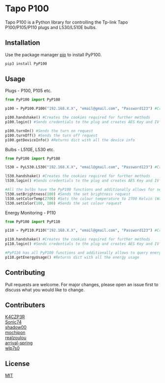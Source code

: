 # Tapo P100
Tapo P100 is a Python library for controlling the Tp-link Tapo P100/P105/P110 plugs and L530/L510E bulbs.

## Installation

Use the package manager [pip](https://pip.pypa.io/en/stable/) to install PyP100.

```bash
pip3 install PyP100
```

## Usage
Plugs - P100, P105 etc.
```python
from PyP100 import PyP100

p100 = PyP100.P100("192.168.X.X", "email@gmail.com", "Password123") #Creating a P100 plug object

p100.handshake() #Creates the cookies required for further methods
p100.login() #Sends credentials to the plug and creates AES Key and IV for further methods

p100.turnOn() #Sends the turn on request
p100.turnOff() #Sends the turn off request
p100.getDeviceInfo() #Returns dict with all the device info
```
Bulbs - L510E, L530 etc.
```python
from PyP100 import PyP100

l530 = PyL530.L530("192.168.X.X", "email@gmail.com", "Password123") #Creating a L530 bulb object

l530.handshake() #Creates the cookies required for further methods
l530.login() #Sends credentials to the plug and creates AES Key and IV for further methods

#All the bulbs have the PyP100 functions and additionally allows for setting brightness, colour and white temperature
l530.setBrightness(100) #Sends the set brightness request
l530.setColorTemp(2700) #Sets the colour temperature to 2700 Kelvin (Warm White)
l530.setColor(100, 100) #Sends the set colour request
```

Energy Monitoring - P110
```python
from PyP100 import PyP110

p110 = PyP110.P110("192.168.X.X", "email@gmail.com", "Password123") #Creating a P110 plug object

p110.handshake() #Creates the cookies required for further methods
p110.login() #Sends credentials to the plug and creates AES Key and IV for further methods

#PyP110 has all PyP100 functions and additionally allows to query energy usage infos
p110.getEnergyUsage() #Returns dict with all the energy usage
```

## Contributing
Pull requests are welcome. For major changes, please open an issue first to discuss what you would like to change.

## Contributers
[K4CZP3R](https://github.com/K4CZP3R)\
[Sonic74](https://github.com/sonic74)\
[shadow00](https://github.com/shadow00)\
[mochipon](https://github.com/mochipon)\
[realzoulou](https://github.com/realzoulou)\
[arrival-spring](https://github.com/arrival-spring)\
[wlp7s0](https://github.com/wlp7s0)

## License
[MIT](https://choosealicense.com/licenses/mit/)
